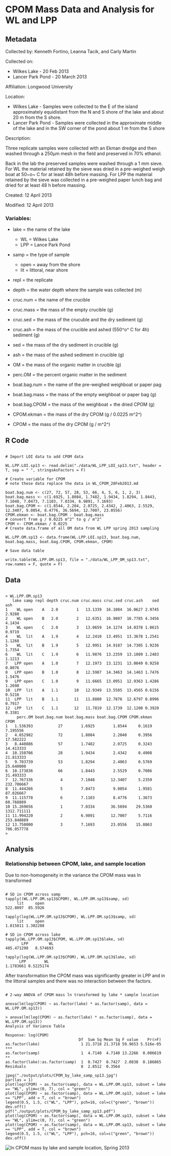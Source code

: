 # CPOM Mass Data and Analysis for WL and LPP

## Metadata

Collected by: Kenneth Fortino, Leanna Tacik, and Carly Martin

Collected on: 

* Wilkes Lake - 20 Feb 2013
* Lancer Park Pond - 20 March 2013

Affiliation: Longwood University

Location:

* Wilkes Lake - Samples were collected to the E of the island approximately equidistant from the N and S shore of the lake and about 20 m from the S shore.
* Lancer Park Pond - Samples were collected in the approximate middle of the lake and in the SW corner of the pond about 1 m from the S shore

Description:

Three replicate samples were collected with an Ekman dredge and then washed through a 250&mu;m mesh in the field and preserved in 70% ethanol. 

Back in the lab the preserved samples were washed through a 1 mm sieve.  For WL the material retained by the sieve was dried in a pre-weighed weigh boat at 50~o~ C for at least 48h before massing.  For LPP the material retained by the sieve was collected in a pre-weighed paper lunch bag and dried for at least 48 h before massing.

Created: 12 April 2013

Modified: 12 April 2013

### Variables:

* lake = the name of the lake
    * WL = Wilkes Lake
    * LPP = Lance Park Pond

* samp = the type of sample
    * open = away from the shore
    * lit = littoral, near shore

* repl = the replicate

* depth = the water depth where the sample was collected (m)

* cruc.num = the name of the crucible

* cruc.mass = the mass of the empty crucible (g)

* cruc.sed = the mass of the crucuble and the dry sediment (g)

* cruc.ash = the mass of the crucible and ashed (550^o^ C for 4h) sediment (g)

* sed = the mass of the dry sediment in crucible (g)

* ash = the mass of the ashed sediment in crucible (g)

* OM = the mass of the organic matter in crucible (g)

* perc.OM = the percent organic matter in the sediment

* boat.bag.num = the name of the pre-weighed weighboat or paper pag

* boat.bag.mass = the mass of the empty weighboat or paper bag (g)

* boat.bag.CPOM = the mass of the weighboat + the dried CPOM (g)

* CPOM.ekman = the mass of the dry CPOM (g / 0.0225 m^2^)

* CPOM = the mass of the dry CPOM (g / m^2^)

## R Code

~~~~~~~~~~~~~~~~~~~~~~~~

# Import LOI data to add CPOM data

WL.LPP.LOI.sp13 <- read.delim("./data/WL_LPP_LOI_sp13.txt", header = T, sep = " ", stringsAsFactors = F)

# Create variable for CPOM
# note these data replace the data in WL_CPOM_20Feb2013.md

boat.bag.num <- c(27, 72, 57, 28, 53, 66, 4, 5, 6, 1, 2, 3)
boat.bag.mass <- c(1.6925, 1.8084, 1.7482, 1.9434, 1.8294, 1.8443, 7.1048, 7.0473, 7.1103, 7.0334, 6.9891, 7.1693)
boat.bag.CPOM <- c(1.8544, 2.204, 2.0725, 2.4342, 2.4063, 2.5529, 12.3407, 9.0054, 8.4776, 36.5694, 12.7007, 23.0556)
CPOM.ekman <- boat.bag.CPOM - boat.bag.mass
# convert from g / 0.0225 m^2^ to g / m^2^
CPOM <- CPOM.ekman / 0.0225
# Create data.frame of all OM data from WL LPP spring 2013 sampling

WL.LPP.OM.sp13 <- data.frame(WL.LPP.LOI.sp13, boat.bag.num, boat.bag.mass, boat.bag.CPOM, CPOM.ekman, CPOM)

# Save data table

write.table(WL.LPP.OM.sp13, file = "./data/WL_LPP_OM_sp13.txt", row.names = F, quote = F)

~~~~~~~~~~~~~~~~~~~~~~~~

## Data

~~~~~~~~~~~~~~~~~~~~~~~~~~~~~~~~~~~~~~

> WL.LPP.OM.sp13
   lake samp repl depth cruc.num cruc.mass cruc.sed cruc.ash    sed    ash
1    WL open    A   2.0        1   13.1339  16.1084  16.0627 2.9745 2.9288
2    WL open    B   2.0        2   12.6351  16.9807  16.7785 4.3456 4.1434
3    WL open    C   2.0        3   13.0659  14.1274  14.0378 1.0615 0.9719
4    WL  lit    A   1.9        4   12.2410  13.4951  13.3678 1.2541 1.1268
5    WL  lit    B   1.9        5   12.9951  14.9187  14.7305 1.9236 1.7354
6    WL  lit    C   1.9        6   11.9876  13.2359  13.1089 1.2483 1.1213
7   LPP open    A   1.0        7   12.1973  13.1231  13.0049 0.9258 0.8076
8   LPP open    B   1.0        8   12.5987  14.3463  14.1463 1.7476 1.5476
9   LPP open    C   1.0        9   11.6665  13.0951  12.9363 1.4286 1.2698
10  LPP  lit    A   1.1       10   12.9349  13.5505  13.4565 0.6156 0.5216
11  LPP  lit    B   1.1       11   11.8880  12.7876  12.6797 0.8996 0.7917
12  LPP  lit    C   1.1       12   11.7819  12.1739  12.1200 0.3920 0.3381
     perc.OM boat.bag.num boat.bag.mass boat.bag.CPOM CPOM.ekman        CPOM
1   1.536393           27        1.6925        1.8544     0.1619    7.195556
2   4.652982           72        1.8084        2.2040     0.3956   17.582222
3   8.440886           57        1.7482        2.0725     0.3243   14.413333
4  10.150706           28        1.9434        2.4342     0.4908   21.813333
5   9.783739           53        1.8294        2.4063     0.5769   25.640000
6  10.173836           66        1.8443        2.5529     0.7086   31.493333
7  12.767336            4        7.1048       12.3407     5.2359  232.706667
8  11.444266            5        7.0473        9.0054     1.9581   87.026667
9  11.115778            6        7.1103        8.4776     1.3673   60.768889
10 15.269656            1        7.0334       36.5694    29.5360 1312.711111
11 11.994220            2        6.9891       12.7007     5.7116  253.848889
12 13.750000            3        7.1693       23.0556    15.8863  706.057778
>

~~~~~~~~~~~~~~~~~~~~~~~~~~~~~~~~~~~~~~~~~~

## Analysis

### Relationship between CPOM, lake, and sample location

Due to non-homogeneity in the variance the CPOM mass was ln transformed

~~~~~~~~~~~~~~~~~~~~~~~~~

# SD in CPOM across samp
tapply((WL.LPP.OM.sp13$CPOM), WL.LPP.OM.sp13$samp, sd)
     lit     open 
522.8097  85.5926 

tapply(log(WL.LPP.OM.sp13$CPOM), WL.LPP.OM.sp13$samp, sd)
     lit     open 
1.815811 1.302288

# SD in CPOM across lake
tapply(WL.LPP.OM.sp13$CPOM, WL.LPP.OM.sp13$lake, sd)
       LPP         WL 
485.471298   8.574693

tapply(log(WL.LPP.OM.sp13$CPOM), WL.LPP.OM.sp13$lake, sd)
      LPP        WL 
1.1783661 0.5225174 

~~~~~~~~~~~~~~~~~~~~~~~~~~

After transformation the CPOM mass was significantly greater in LPP and in the littoral samples and there was no interaction between the factors.

~~~~~~~~~~~~~~~~

# 2-way ANOVA of CPOM mass ln transformed by lake * sample location

anova(lm(log(CPOM) ~ as.factor(lake) * as.factor(samp), data = WL.LPP.OM.sp13))

> anova(lm(log(CPOM) ~ as.factor(lake) * as.factor(samp), data = WL.LPP.OM.sp13))
Analysis of Variance Table

Response: log(CPOM)
                                Df  Sum Sq Mean Sq F value    Pr(>F)    
as.factor(lake)                  1 21.3718 21.3718 59.9653 5.516e-05 ***
as.factor(samp)                  1  4.7140  4.7140 13.2266  0.006619 ** 
as.factor(lake):as.factor(samp)  1  0.7427  0.7427  2.0838  0.186865    
Residuals                        8  2.8512  0.3564                      

jpeg("./output/plots/CPOM_by_lake_samp_sp13.jpg")
par(las = 1)
plot(log(CPOM) ~ as.factor(samp), data = WL.LPP.OM.sp13, subset = lake == "WL", ylim=c(0, 7), col = "green")
plot(log(CPOM) ~ as.factor(samp), data = WL.LPP.OM.sp13, subset = lake == "LPP", add = T, col = "brown")
legend(0.5, 1.5, c("WL", "LPP"), pch=16, col=c("green", "brown"))
dev.off()
pdf("./output/plots/CPOM_by_lake_samp_sp13.pdf")
plot(log(CPOM) ~ as.factor(samp), data = WL.LPP.OM.sp13, subset = lake == "WL", ylim=c(0, 7), col = "green")
plot(log(CPOM) ~ as.factor(samp), data = WL.LPP.OM.sp13, subset = lake == "LPP", add = T, col = "brown")
legend(0.5, 1.5, c("WL", "LPP"), pch=16, col=c("green", "brown"))
dev.off()

~~~~~~~~~~~~~~~~~~~~~~~~~~~~~~~

![ln CPOM mass by lake and sample location, Spring 2013](../plots/CPOM_by_lake_samp_sp13.jpg)




